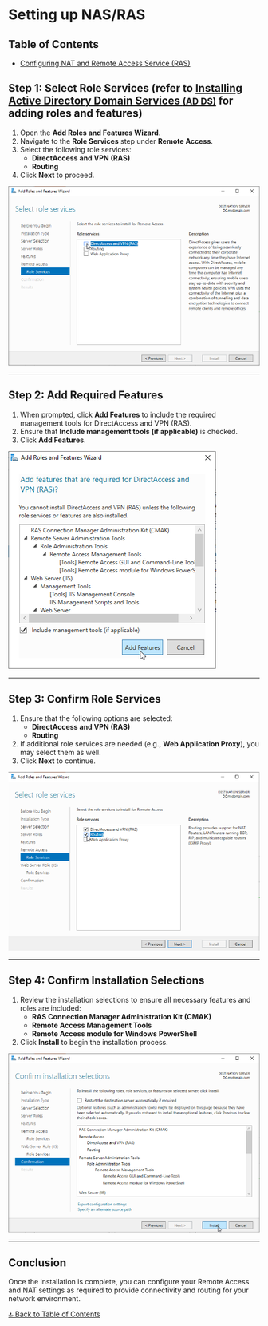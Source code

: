 # Setting up NAS/RAS

## Table of Contents
- [Configuring NAT and Remote Access Service (RAS)](#step-1-select-role-services-refer-to-installing-active-directory-domain-services-ad-ds-for-adding-roles-and-features)

## Step 1: Select Role Services (refer to [Installing Active Directory Domain Services <small>(AD DS)](/docs/usingAD.md#step-1-open-server-manager-and-select-add-roles-and-features)</small> for adding roles and features)

1. Open the **Add Roles and Features Wizard**.
2. Navigate to the **Role Services** step under **Remote Access**.
3. Select the following role services:
   - **DirectAccess and VPN (RAS)**
   - **Routing**
4. Click **Next** to proceed.

![Select Role Services](../screenshots/ras.png)

---

## Step 2: Add Required Features

1. When prompted, click **Add Features** to include the required management tools for DirectAccess and VPN (RAS).
2. Ensure that **Include management tools (if applicable)** is checked.
3. Click **Add Features**.

![Add Required Features](../screenshots/ras2.png)

---

## Step 3: Confirm Role Services

1. Ensure that the following options are selected:
   - **DirectAccess and VPN (RAS)**
   - **Routing**
2. If additional role services are needed (e.g., **Web Application Proxy**), you may select them as well.
3. Click **Next** to continue.

![Confirm Role Services](../screenshots/ras3.png)

---

## Step 4: Confirm Installation Selections

1. Review the installation selections to ensure all necessary features and roles are included:
   - **RAS Connection Manager Administration Kit (CMAK)**
   - **Remote Access Management Tools**
   - **Remote Access module for Windows PowerShell**
2. Click **Install** to begin the installation process.

![Confirm Installation Selections](../screenshots/ras4.png)

---

## Conclusion

Once the installation is complete, you can configure your Remote Access and NAT settings as required to provide connectivity and routing for your network environment.


[🔝 Back to Table of Contents](#table-of-contents)
